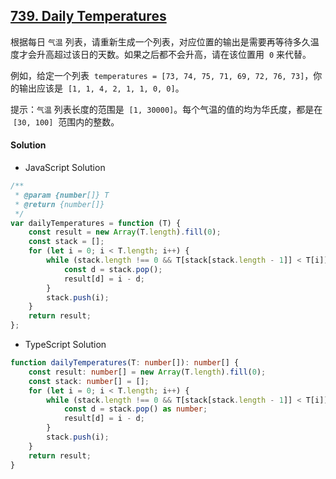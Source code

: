 ## [739. Daily Temperatures](https://leetcode.com/problems/daily-temperatures/)

根据每日 `气温` 列表，请重新生成一个列表，对应位置的输出是需要再等待多久温度才会升高超过该日的天数。如果之后都不会升高，请在该位置用  `0` 来代替。

例如，给定一个列表  `temperatures = [73, 74, 75, 71, 69, 72, 76, 73]`，你的输出应该是  `[1, 1, 4, 2, 1, 1, 0, 0]`。

提示：`气温` 列表长度的范围是  `[1, 30000]`。每个气温的值的均为华氏度，都是在  `[30, 100]`  范围内的整数。

#### Solution

-   JavaScript Solution

```javascript
/**
 * @param {number[]} T
 * @return {number[]}
 */
var dailyTemperatures = function (T) {
    const result = new Array(T.length).fill(0);
    const stack = [];
    for (let i = 0; i < T.length; i++) {
        while (stack.length !== 0 && T[stack[stack.length - 1]] < T[i]) {
            const d = stack.pop();
            result[d] = i - d;
        }
        stack.push(i);
    }
    return result;
};
```

-   TypeScript Solution

```typescript
function dailyTemperatures(T: number[]): number[] {
    const result: number[] = new Array(T.length).fill(0);
    const stack: number[] = [];
    for (let i = 0; i < T.length; i++) {
        while (stack.length !== 0 && T[stack[stack.length - 1]] < T[i]) {
            const d = stack.pop() as number;
            result[d] = i - d;
        }
        stack.push(i);
    }
    return result;
}
```

